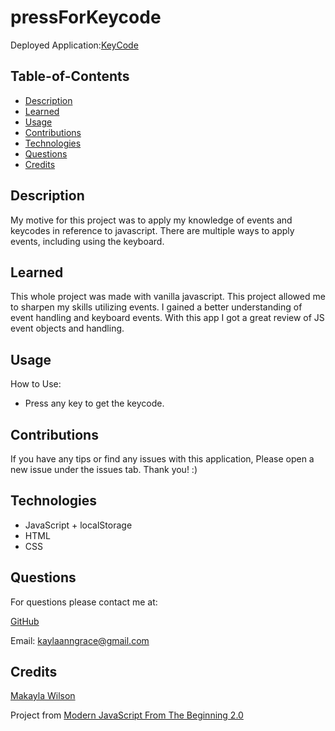 # pressForKeycode
Deployed Application:[KeyCode]()

## Table-of-Contents 

- [Description](#description)
- [Learned](#learned)
- [Usage](#usage)
- [Contributions](#contributions)
- [Technologies](#technologies)
- [Questions](#questions)
- [Credits](#credits)

## Description

My motive for this project was to apply my knowledge of events and keycodes in reference to javascript. There are multiple ways to apply events, including using the keyboard. 

## Learned
This whole project was made with vanilla javascript. This project allowed me to sharpen my skills utilizing events. I gained a better understanding of event handling and keyboard events. With this app I got a great review of JS event objects and handling.  

## Usage
How to Use:
- Press any key to get the keycode.

## Contributions

If you have any tips or find any issues with this application, Please open a new issue under the issues tab. Thank you! :)


## Technologies 
- JavaScript + localStorage
- HTML
- CSS

## Questions

For questions please contact me at: 

[GitHub](https://github.com/Kaylaanngrace)

Email: [kaylaanngrace@gmail.com](mailto:kaylaanngrace@gmail.com)


## Credits 

[Makayla Wilson](https://www.linkedin.com/in/makaylawilson01/)

Project from [Modern JavaScript From The Beginning 2.0](https://www.udemy.com/course/modern-javascript-from-the-beginning/)
